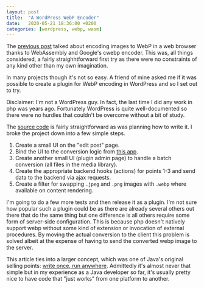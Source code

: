 ```yaml
---
layout: post
title:  "A WordPress WebP Encoder"
date:   2020-05-21 18:36:00 +0200
categories: [wordpress, webp, wasm]
---
```


The [previous post](https://wrburnham.github.io/react/webp/wasm/2020/04/30/libwebp-encode.html) talked about encoding images to WebP in a web browser thanks to WebAssembly and Google's cwebp encoder. This was, all things considered, a fairly straighhtforward first try as there were no constraints of any kind other than my own imagination.

In many projects though it's not so easy. A friend of mine asked me if it was possible to create a plugin for WebP encoding in WordPress and so I set out to try.

Disclaimer: I'm not a WordPress guy. In fact, the last time I did any work in php was years ago. Fortunately WordPress is quite well-documented so there were no hurdles that couldn't be overcome without a bit of study.

The [source code](https://github.com/wrburnham/wp-webp-wasm) is fairly straightforward as was planning how to write it. I broke the project down into a few simple steps.

1. Create a small UI on the "edit post" page.
2. Bind the UI to the conversion logic from [this app](https://wrburnham.github.io/etc/libwebp-encode/).
3. Create another small UI (plugin admin page) to handle a batch conversion (all files in the media library).
4. Create the appropriate backend hooks (actions) for points 1-3 and send data to the backend via ajax requests.
5. Create a filter for swapping `.jpeg` and `.png` images with `.webp` where available on content rendering.

I'm going to do a few more tests and then release it as a plugin. I'm not sure how popular such a plugin could be as there are already several others out there that do the same thing but one difference is all others require some form of server-side configuration. This is because php doesn't natively support webp without some kind of extension or invocation of external procedures. By moving the actual conversion to the client this problem is solved albeit at the expense of having to send the converted webp image to the server.

This article ties into a larger concept, which was one of Java's original selling points: [write once, run anywhere](https://en.wikipedia.org/wiki/Write_once,_run_anywhere). Admittedly it's almost never that simple but in my experience as a Java developer so far, it's usually pretty nice to have code that "just works" from one platform to another.
